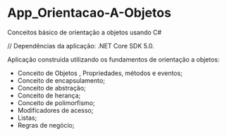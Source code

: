 # App_Orientacao-A-Objetos
Conceitos básico de orientação a objetos usando C#

// Dependências da aplicação: .NET Core SDK 5.0.

Aplicação construida utilizando os fundamentos de orientação a objetos:

- Conceito de Objetos , Propriedades, métodos e eventos;
- Conceito de encapsulamento;
- Conceito de abstração;
- Conceito de herança;
- Conceito de polimorfismo;
- Modificadores de acesso;
- Listas;
- Regras de negócio;
